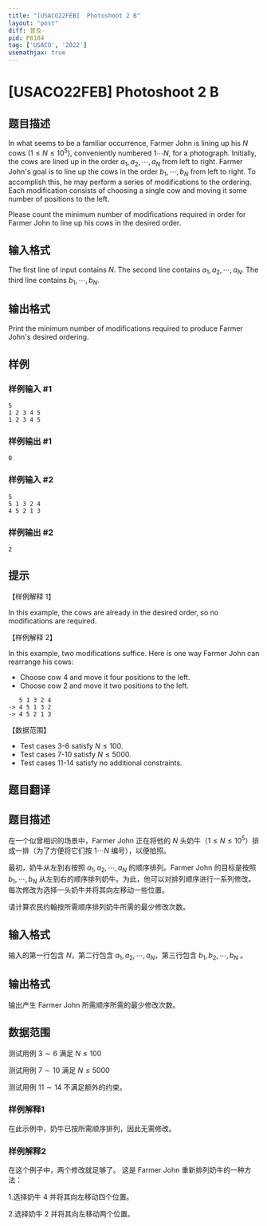 ```yaml
---
title: "[USACO22FEB]  Photoshoot 2 B"
layout: "post"
diff: 普及-
pid: P8184
tag: ['USACO', '2022']
usemathjax: true
---
```


# [USACO22FEB]  Photoshoot 2 B
## 题目描述

In what seems to be a familiar occurrence, Farmer John is lining up his $N$ cows $(1\le N\le 10^5)$, conveniently numbered $1\cdots N$, for a photograph.
Initially, the cows are lined up in the order $a_1,a_2,\cdots ,a_N$ from left to right. Farmer John's goal is to line up the cows in the order $b_1,\cdots ,b_N$ from left to right. To accomplish this, he may perform a series of modifications to the ordering. Each modification consists of choosing a single cow and moving it some number of positions to the left.

Please count the minimum number of modifications required in order for Farmer John to line up his cows in the desired order.
## 输入格式

The first line of input contains $N$. The second line contains $a_1,a_2,\cdots ,a_N$. The third line contains $b_1,\cdots ,b_N$.
## 输出格式

Print the minimum number of modifications required to produce Farmer John's desired ordering.
## 样例

### 样例输入 #1
```
5
1 2 3 4 5
1 2 3 4 5
```
### 样例输出 #1
```
0
```
### 样例输入 #2
```
5
5 1 3 2 4
4 5 2 1 3
```
### 样例输出 #2
```
2
```
## 提示

【样例解释 1】

In this example, the cows are already in the desired order, so no modifications are required.

【样例解释 2】

In this example, two modifications suffice. Here is one way Farmer John can rearrange his cows:

- Choose cow $4$ and move it four positions to the left.
- Choose cow $2$ and move it two positions to the left.
```
   5 1 3 2 4
-> 4 5 1 3 2
-> 4 5 2 1 3
```

【数据范围】

- Test cases 3-6 satisfy $N≤100$.
- Test cases 7-10 satisfy $N≤5000$.
- Test cases 11-14 satisfy no additional constraints.
## 题目翻译

## 题目描述
在一个似曾相识的场景中，Farmer John 正在将他的 $N$ 头奶牛$（1\leq N\leq 10^5）$排成一排（为了方便将它们按 $1\cdots N$ 编号），以便拍照。

最初，奶牛从左到右按照 $a_1,a_2,\cdots,a_N$ 的顺序排列。Farmer John 的目标是按照 $b_1,\cdots,b_N$ 从左到右的顺序排列奶牛。为此，他可以对排列顺序进行一系列修改。每次修改为选择一头奶牛并将其向左移动一些位置。

请计算农民约翰按所需顺序排列奶牛所需的最少修改次数。
## 输入格式
输入的第一行包含 $N$，第二行包含 $a_1,a_2,\cdots,a_N$，第三行包含 $b_1,b_2,\cdots,b_N$ 。
## 输出格式
输出产生 Farmer John 所需顺序所需的最少修改次数。
## 数据范围
测试用例 $3\sim 6$ 满足 $N\leq 100$

测试用例 $7\sim 10$ 满足 $N\leq 5000$

测试用例 $11\sim 14$ 不满足额外的约束。

### 样例解释1
在此示例中，奶牛已按所需顺序排列，因此无需修改。

### 样例解释2
在这个例子中，两个修改就足够了。 这是 Farmer John 重新排列奶牛的一种方法：

$1.$选择奶牛 $4$ 并将其向左移动四个位置。

$2.$选择奶牛 $2$ 并将其向左移动两个位置。
